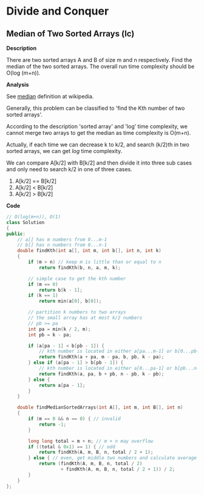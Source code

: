 # Divide and Conquer

##  Median of Two Sorted Arrays (lc)

**Description**

There are two sorted arrays A and B of size m and n respectively.
Find the median of the two sorted arrays. The overall run time complexity
should be O(log (m+n)).

**Analysis**

See [median](http://en.wikipedia.org/wiki/Median) definition at wikipedia.

Generally, this problem can be classified to 'find the Kth number of two sorted arrays'.

According to the description 'sorted array' and 'log' time complexity,
we cannot merge two arrays to get the median as time complexity is O(m+n).

Actually, if each time we can decrease k to k/2, and search (k/2)th in two sorted arrays,
we can get *log* time complexity.

We can compare A[k/2] with B[k/2] and then divide it into three sub cases and only need to search
k/2 in one of three cases.

1. A[k/2] == B[k/2]
2. A[k/2] < B[k/2]
3. A[k/2] > B[k/2]

**Code**

```cpp
// O(log(m+n)), O(1)
class Solution
{
public:
    // a[] has m numbers from 0...m-1
    // b[] has n numbers from 0...n-1
    double findKth(int a[], int m, int b[], int n, int k)
    {
        if (m > n) // keep m is little than or equal to n
            return findKth(b, n, a, m, k);

        // simple case to get the kth number
        if (m == 0)
            return b[k - 1];
        if (k == 1)
            return min(a[0], b[0]);

        // partition k numbers to two arrays
        // the small array has at most k/2 numbers
		// pb >= pa
        int pa = min(k / 2, m);
        int pb = k - pa;

        if (a[pa - 1] < b[pb - 1]) {
            // kth number is located in either a[pa...m-1] or b[0...pb-1]
			return findKth(a + pa, m - pa, b, pb, k - pa);
        } else if (a[pa - 1] > b[pb - 1]) {
            // kth number is located in either a[0...pa-1] or b[pb...n-1]
			return findKth(a, pa, b + pb, n - pb, k - pb);
        } else {
            return a[pa - 1];
        }
    }

    double findMedianSortedArrays(int A[], int m, int B[], int n)
    {
        if (m == 0 && n == 0) { // invalid
            return -1;
        }

        long long total = m + n; // m + n may overflow
        if ((total & 0x1) == 1) { // odd
            return findKth(A, m, B, n, total / 2 + 1);
        } else { // even, get middle two numbers and calculate average
            return (findKth(A, m, B, n, total / 2)
                    + findKth(A, m, B, n, total / 2 + 1)) / 2;
        }
    }
};
```

